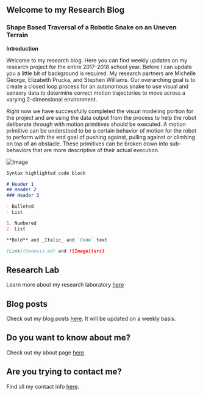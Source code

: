 ## Welcome to my Research Blog


### Shape Based Traversal of a Robotic Snake on an Uneven Terrain

**Introduction**

Welcome to my research blog. Here you can find weekly updates on my research project for the entire 2017-2018 school year. Before I can update you a little bit of background is required. My research partners are Michelle George, Elizabeth Prucka, and Stephen Williams. Our overarching goal is to create a closed loop process for an autonomous snake to use visual and sensory data to determine correct motion trajectories to move across a varying 2-dimensional environment.

Right now we have successfully completed the visual modeling portion for the project and are using the data output from the process to help the robot deliberate through with motion primitives should be executed. A motion primitive can be understood to be a certain behavior of motion for the robot to perform with the end goal of pushing against, pulling against or climbing on top of an obstacle. These primitives can be broken down into sub-behaviors that are more descriptive of their actual execution.

![Image](src)

```markdown
Syntax highlighted code block

# Header 1
## Header 2
### Header 3

- Bulleted
- List

1. Numbered
2. List

**Bold** and _Italic_ and `Code` text

[Link](Genesis.md) and ![Image](src)
```

## Research Lab
Learn more about my research laboratory [here](lab.md)

## Blog posts
 Check out my blog posts [here](Genesis.md). It will be updated on a weekly basis.

## Do you want to know about me?
Check out my about page [here](about.md).

## Are you trying to contact me?
Find all my contact info [here](contact.md).

